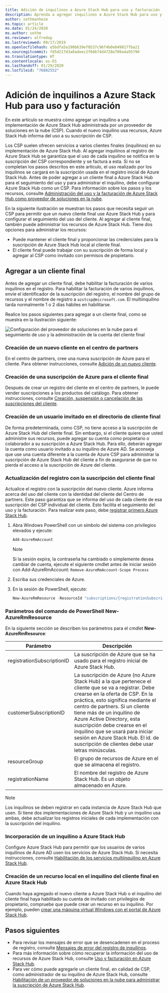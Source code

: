 ```yaml
---
title: Adición de inquilinos a Azure Stack Hub para uso y facturación
description: Aprenda a agregar inquilinos a Azure Stack Hub para uso y facturación.
author: sethmanheim
ms.topic: article
ms.date: 01/24/2020
ms.author: sethm
ms.reviewer: alfredop
ms.lastreviewed: 09/17/2019
ms.openlocfilehash: e5bdfa5a190b639ef0537c96f4b0e049817fba21
ms.sourcegitcommit: fd5d217d3a8adeec2f04b74d4728e709a4a95790
ms.translationtype: HT
ms.contentlocale: es-ES
ms.lasthandoff: 01/29/2020
ms.locfileid: "76882552"
---
```

# <a name="add-tenant-for-usage-and-billing-to-azure-stack-hub"></a>Adición de inquilinos a Azure Stack Hub para uso y facturación

En este artículo se muestra cómo agregar un inquilino a una implementación de Azure Stack Hub administrada por un proveedor de soluciones en la nube (CSP). Cuando el nuevo inquilino usa recursos, Azure Stack Hub informa del uso a su suscripción de CSP.

Los CSP suelen ofrecen servicios a varios clientes finales (inquilinos) en su implementación de Azure Stack Hub. Al agregar inquilinos al registro de Azure Stack Hub se garantiza que el uso de cada inquilino se notifica en la suscripción del CSP correspondiente y se factura a esta. Si no se completan los pasos descritos en este artículo, el uso realizado por los inquilinos se cargará en la suscripción usada en el registro inicial de Azure Stack Hub. Antes de poder agregar a un cliente final a Azure Stack Hub para el seguimiento del uso y para administrar el inquilino, debe configurar Azure Stack Hub como un CSP. Para información sobre los pasos y los recursos, consulte [Administración del uso y la facturación de Azure Stack Hub como proveedor de soluciones en la nube](azure-stack-add-manage-billing-as-a-csp.md).

En la siguiente ilustración se muestran los pasos que necesita seguir un CSP para permitir que un nuevo cliente final use Azure Stack Hub y para configurar el seguimiento del uso del cliente. Al agregar al cliente final, también puede administrar los recursos de Azure Stack Hub. Tiene dos opciones para administrar los recursos:

- Puede mantener el cliente final y proporcionar las credenciales para la suscripción de Azure Stack Hub local al cliente final.  
- El cliente final puede trabajar con su suscripción de forma local y agregar al CSP como invitado con permisos de propietario.

## <a name="add-an-end-customer"></a>Agregar a un cliente final

Antes de agregar un cliente final, debe habilitar la facturación de varios inquilinos en el registro. Para habilitar la facturación de varios inquilinos, envíe el identificador de la suscripción del registro, el nombre del grupo de recursos y el nombre de registro a `azstcsp@microsoft.com`. El multiinquilino tarda normalmente 1 o 2 días hábiles en habilitarse.

Realice los pasos siguientes para agregar a un cliente final, como se muestra en la ilustración siguiente:

![Configuración del proveedor de soluciones en la nube para el seguimiento de uso y la administración de la cuenta del cliente final](media/azure-stack-csp-enable-billing-usage-tracking/process-csp-enable-billing.png)

### <a name="create-a-new-customer-in-partner-center"></a>Creación de un nuevo cliente en el centro de partners

En el centro de partners, cree una nueva suscripción de Azure para el cliente. Para obtener instrucciones, consulte [Adición de un nuevo cliente](/partner-center/add-a-new-customer).

### <a name="create-an-azure-subscription-for-the-end-customer"></a>Creación de una suscripción de Azure para el cliente final

Después de crear un registro del cliente en el centro de partners, le puede vender suscripciones a los productos del catálogo. Para obtener instrucciones, consulte [Creación, suspensión o cancelación de las suscripciones del cliente](/partner-center/create-a-new-subscription).

### <a name="create-a-guest-user-in-the-end-customer-directory"></a>Creación de un usuario invitado en el directorio de cliente final

De forma predeterminada, como CSP, no tiene acceso a la suscripción de Azure Stack Hub del cliente final. Sin embargo, si el cliente quiere que usted administre sus recursos, puede agregar su cuenta como propietario o colaborador a su suscripción a Azure Stack Hub. Para ello, deberán agregar la cuenta como usuario invitado a su inquilino de Azure AD. Se aconseja que use una cuenta diferente a la cuenta de Azure CSP para administrar la suscripción de Azure Stack Hub del cliente a fin de asegurarse de que no pierda el acceso a la suscripción de Azure del cliente.

### <a name="update-the-registration-with-the-end-customer-subscription"></a>Actualización del registro con la suscripción del cliente final

Actualice el registro con la suscripción del nuevo cliente. Azure informa acerca del uso del cliente con la identidad del cliente del Centro de partners. Este paso garantiza que se informa del uso de cada cliente de esa suscripción del CSP individual del cliente. Esto facilita el seguimiento del uso y la facturación. Para realizar este paso, debe [registrar primero Azure Stack Hub](azure-stack-registration.md).

1. Abra Windows PowerShell con un símbolo del sistema con privilegios elevados y ejecute:  

   ```powershell
   Add-AzureRmAccount
   ```

   >[!Note]
   > Si la sesión expira, la contraseña ha cambiado o simplemente desea cambiar de cuenta, ejecute el siguiente cmdlet antes de iniciar sesión con Add-AzureRmAccount: `Remove-AzureRmAccount-Scope Process`

2. Escriba sus credenciales de Azure.
3. En la sesión de PowerShell, ejecute:

   ```powershell
   New-AzureRmResource -ResourceId "subscriptions/{registrationSubscriptionId}/resourceGroups/{resourceGroup}/providers/Microsoft.AzureStack/registrations/{registrationName}/customerSubscriptions/{customerSubscriptionId}" -ApiVersion 2017-06-01
   ```

### <a name="new-azurermresource-powershell-parameters"></a>Parámetros del comando de PowerShell New-AzureRmResource

En la siguiente sección se describen los parámetros para el cmdlet **New-AzureRmResource**:

| Parámetro | Descripción |
| --- | --- |
|registrationSubscriptionID | La suscripción de Azure que se ha usado para el registro inicial de Azure Stack Hub.|
| customerSubscriptionID | La suscripción de Azure (no Azure Stack Hub) a la que pertenece el cliente que se va a registrar. Debe crearse en la oferta de CSP. En la práctica, esto significa mediante el centro de partners. Si un cliente tiene más de un inquilino de Azure Active Directory, esta suscripción debe crearse en el inquilino que se usará para iniciar sesión en Azure Stack Hub. El id. de suscripción de clientes debe usar letras minúsculas. |
| resourceGroup | El grupo de recursos de Azure en el que se almacena el registro. |
| registrationName | El nombre del registro de Azure Stack Hub. Es un objeto almacenado en Azure. 

> [!NOTE]  
> Los inquilinos se deben registrar en cada instancia de Azure Stack Hub que usen. Si tiene dos implementaciones de Azure Stack Hub y un inquilino usa ambas, debe actualizar los registros iniciales de cada implementación con la suscripción del inquilino.

### <a name="onboard-tenant-to-azure-stack-hub"></a>Incorporación de un inquilino a Azure Stack Hub

Configure Azure Stack Hub para permitir que los usuarios de varios inquilinos de Azure AD usen los servicios de Azure Stack Hub. Si necesita instrucciones, consulte [Habilitación de los servicios multiinquilino en Azure Stack Hub](azure-stack-enable-multitenancy.md).

### <a name="create-a-local-resource-in-the-end-customer-tenant-in-azure-stack-hub"></a>Creación de un recurso local en el inquilino del cliente final en Azure Stack Hub

Cuando haya agregado el nuevo cliente a Azure Stack Hub o el inquilino del cliente final haya habilitado su cuenta de invitado con privilegios de propietario, compruebe que puede crear un recurso en su inquilino. Por ejemplo, pueden [crear una máquina virtual Windows con el portal de Azure Stack Hub](../user/azure-stack-quick-windows-portal.md).

## <a name="next-steps"></a>Pasos siguientes

- Para revisar los mensajes de error que se desencadenen en el proceso de registro, consulte [Mensajes de error del registro de inquilinos](azure-stack-registration-errors.md).
- Para más información sobre cómo recuperar la información del uso de recursos de Azure Stack Hub, consulte [Uso y facturación en Azure Stack Hub](azure-stack-billing-and-chargeback.md).
- Para ver cómo puede agregarle un cliente final, en calidad de CSP, como administrador de su inquilino de Azure Stack Hub, consulte [Habilitación de un proveedor de soluciones en la nube para administrar la suscripción de Azure Stack Hub](../user/azure-stack-csp-enable-billing-usage-tracking.md).
